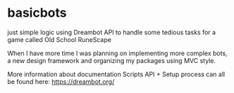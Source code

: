# basicbots
just simple logic using Dreambot API to handle some tedious tasks for a game called Old School RuneScape 

When I have more time I was planning on implementing more complex bots, a new design framework and organizing my packages using MVC style.

More information about documentation Scripts API + Setup process can all be found here: https://dreambot.org/


